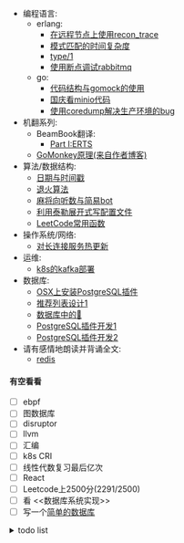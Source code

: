 - 编程语言:
    - erlang:
        - [在远程节点上使用recon_trace](docs/erlang/recon_trace.md)
        - [模式匹配的时间复杂度](docs/erlang/match_spec.md)
        - [type/1](docs/erlang/type.md)
        - [使用断点调试rabbitmq](docs/erlang/使用断点调试rabbitmq.md)
    - go:
        - [代码结构与gomock的使用](docs/go/gomock.md)
        - [国庆看minio代码](docs/go/minio.md)
        - [使用coredump解决生产环境的bug](docs/go/使用coredump解决生产环境的bug.md)
- 机翻系列:
    - BeamBook翻译:
        - [Part I:ERTS](docs/erlang/beambook/ERTS_1.md)
    - [GoMonkey原理(来自作者博客)](docs/doc/gomonkey.md)
- 算法/数据结构:
    - [日期与时间戳](docs/algorithm/timestamp.md)
    - [退火算法](docs/algorithm/sa.md)
    - [麻将向听数与简易bot](docs/mahjong/向听数.md)
    - [利用泰勒展开式写配置文件](docs/algorithm/taylor.md)
    - [LeetCode常用函数](codes/leetcode_utils.py)
- 操作系统/网络:
    - [对长连接服务热更新](https://github.com/mmooyyii/mmooyyii/tree/master/codes/share_socket)
- 运维:
    - [k8s的kafka部署](codes/kafka.yml)
- 数据库:
    - [OSX上安装PostgreSQL插件](docs/database/postgresql_plugin.md)
    - [推荐列表设计1](docs/database/tiplist1.md)
    - [数据库中的🌲](docs/database/tree.md)
    - [PostgreSQL插件开发1](docs/database/pg_plugin_1.md)
    - [PostgreSQL插件开发2](docs/database/pg_plugin_2.md)
- 请有感情地朗读并背诵全文:
    - [redis](docs/八股文/redis.md)

#### 有空看看

- [ ] ebpf
- [ ] 图数据库
- [ ] disruptor
- [ ] llvm
- [ ] 汇编
- [ ] k8s CRI
- [ ] 线性代数复习最后亿次
- [ ] React
- [ ] Leetcode上2500分(2291/2500)
- [ ] 看 <<数据库系统实现>>
- [ ] 写一个[简单的数据库](https://github.com/mmooyyii/practise_db)

<details>
<summary>todo list</summary>

- [R🌲](docs/data_structure/rtree.md)
- [制作一个cheat engine]()
- [switch游戏加速器]()
- [PostgreSQL插件开发1.1](docs/database/pg_plugin_1.1.md)
- [crit bit tree-未完成](docs/data_structure/crit_bit_tree.md)
- [推荐列表设计2-未完成](docs/database/tiplist2.md)
- [PostgreSQL插件开发0-未完成](docs/database/pg_plugin_0.md)
- [PostgreSQL插件开发3-未完成](docs/database/pg_plugin_3.md)
- [PostgreSQL插件开发4-未完成](docs/database/pg_plugin_4.md)
- [PostgreSQL插件开发5-未完成](docs/database/pg_plugin_5.md)
- [PostgreSQL插件开发6-未完成](docs/database/pg_plugin_6.md)

</details>








